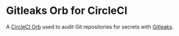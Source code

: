 # Gitleaks Orb for CircleCI

A [CircleCI Orb](https://circleci.com/docs/2.0/orb-intro/) used to audit Git repositories for secrets with [Gitleaks](https://github.com/zricethezav/gitleaks).
